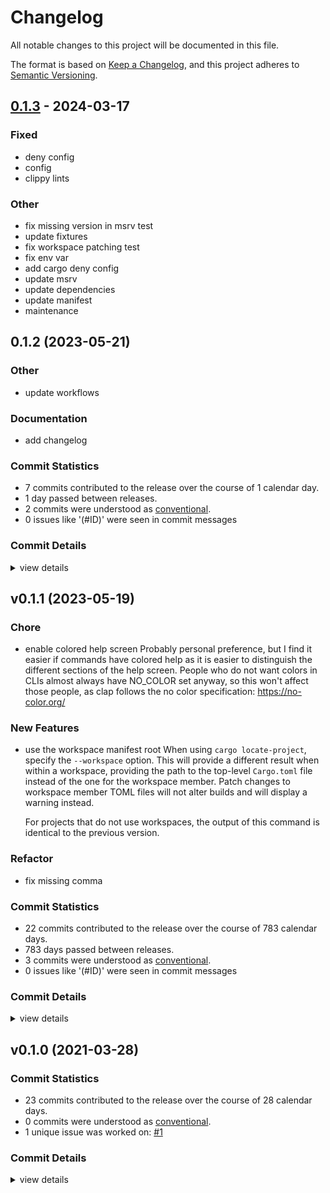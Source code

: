 # Changelog

All notable changes to this project will be documented in this file.

The format is based on [Keep a Changelog](https://keepachangelog.com/en/1.0.0/),
and this project adheres to [Semantic Versioning](https://semver.org/spec/v2.0.0.html).

## [0.1.3](https://github.com/simonsan/cargo-rhack/compare/v0.1.2...v0.1.3) - 2024-03-17

### Fixed
- deny config
- config
- clippy lints

### Other
- fix missing version in msrv test
- update fixtures
- fix workspace patching test
- fix env var
- add cargo deny config
- update msrv
- update dependencies
- update manifest
- maintenance

## 0.1.2 (2023-05-21)

<csr-id-bc2239651306548bc3432e42691e655f54ef6d28/>

### Other

 - <csr-id-bc2239651306548bc3432e42691e655f54ef6d28/> update workflows

### Documentation

 - <csr-id-ec96ba9965cc62331375e85b9dd383320fd0020c/> add changelog

### Commit Statistics

<csr-read-only-do-not-edit/>

 - 7 commits contributed to the release over the course of 1 calendar day.
 - 1 day passed between releases.
 - 2 commits were understood as [conventional](https://www.conventionalcommits.org).
 - 0 issues like '(#ID)' were seen in commit messages

### Commit Details

<csr-read-only-do-not-edit/>

<details><summary>view details</summary>

 * **Uncategorized**
    - Add changelog ([`ec96ba9`](https://github.com/simonsan/rhack/commit/ec96ba9965cc62331375e85b9dd383320fd0020c))
    - Release cargo-rhack v0.1.2 ([`f912275`](https://github.com/simonsan/rhack/commit/f912275f39b9c5262585dc6df544a2a86ab07123))
    - Update Readme ([`25b757e`](https://github.com/simonsan/rhack/commit/25b757e3d4edf0c806668972204489adaee99d5c))
    - Update workflows ([`bc22396`](https://github.com/simonsan/rhack/commit/bc2239651306548bc3432e42691e655f54ef6d28))
    - Update code blocks in Readme ([`26e7ce3`](https://github.com/simonsan/rhack/commit/26e7ce3711310b7dbd1088c3a029ffa0c532b310))
    - Update crates.io badge ([`df08e67`](https://github.com/simonsan/rhack/commit/df08e67955a92272b20a6c44de348a2ad5281693))
    - Update Cargo.lock ([`61d0df2`](https://github.com/simonsan/rhack/commit/61d0df241ee7cdb5dc8e2a1dbb09fe76f952def6))
</details>

## v0.1.1 (2023-05-19)

<csr-id-6f61c97035b4603cb4a023dd35404589d9477c9c/>
<csr-id-a5bfd3c8eae40ad5b39be2eaed4f45ee5c716ccb/>

### Chore

 - <csr-id-6f61c97035b4603cb4a023dd35404589d9477c9c/> enable colored help screen
   Probably personal preference, but I find it easier if commands have 
   colored help as it is easier to distinguish the different sections of 
   the help screen.
   People who do not want colors in CLIs almost always have NO_COLOR
   set anyway, so this won't affect those people, as clap follows the no
   color specification: https://no-color.org/

### New Features

 - <csr-id-2018d48527e2992eef32b856a9755665bc76eafb/> use the workspace manifest root
   When using `cargo locate-project`, specify the `--workspace` option.
   This will provide a different result when within a workspace, providing
   the path to the top-level `Cargo.toml` file instead of the one for the
   workspace member. Patch changes to workspace member TOML files will not
   alter builds and will display a warning instead.
   
   For projects that do not use workspaces, the output of this command is
   identical to the previous version.

### Refactor

 - <csr-id-a5bfd3c8eae40ad5b39be2eaed4f45ee5c716ccb/> fix missing comma

### Commit Statistics

<csr-read-only-do-not-edit/>

 - 22 commits contributed to the release over the course of 783 calendar days.
 - 783 days passed between releases.
 - 3 commits were understood as [conventional](https://www.conventionalcommits.org).
 - 0 issues like '(#ID)' were seen in commit messages

### Commit Details

<csr-read-only-do-not-edit/>

<details><summary>view details</summary>

 * **Uncategorized**
    - Rename to `cargo-rhack` ([`8024228`](https://github.com/simonsan/rhack/commit/802422875be35d996abfe193c4eb2ff9ce61961e))
    - Create cargo subcommand ([`8558474`](https://github.com/simonsan/rhack/commit/8558474e421aebacc5aca78c3c0f613fad82f414))
    - Rename to cargo-rhack for cargo subcommand usage ([`e05a892`](https://github.com/simonsan/rhack/commit/e05a8929eb26c2ca748d4b8dd4d208dc51ff7fa4))
    - Remove dbg! ([`c3c76c0`](https://github.com/simonsan/rhack/commit/c3c76c0d5978defb62a72c0bcb5c403fecfa7f68))
    - Edit test comment ([`61212f0`](https://github.com/simonsan/rhack/commit/61212f0001501df2ed240ce60027b2d41b3d2a8e))
    - Remove unused imports ([`53c69b7`](https://github.com/simonsan/rhack/commit/53c69b7ca200bb72095ab8d0ab0a03cec2603d62))
    - Fix undo ([`8725831`](https://github.com/simonsan/rhack/commit/87258313bb45382611fc2842052079870dd9d88e))
    - Update dependencies and Clippy lint fixes ([`50a86a6`](https://github.com/simonsan/rhack/commit/50a86a6e7b761510ac72d23dcfdaec3c46efb4e6))
    - Merge pull request #8 from asaaki/fix/clap3-beta5 ([`e1bc681`](https://github.com/simonsan/rhack/commit/e1bc681dd91e4cb1164632a8bf768e394b465fec))
    - Fix issues and clippy recommendations ([`695090c`](https://github.com/simonsan/rhack/commit/695090ce8079778cf59de2c6f68715992e4a1642))
    - Update dependency to latest versions ([`a211a21`](https://github.com/simonsan/rhack/commit/a211a21e4738c69d056107181cb6d21b1e13c261))
    - Fix breaking changes of clap v3's beta5 ([`c67a4e7`](https://github.com/simonsan/rhack/commit/c67a4e79f56f7e663125341dac80d87f7f0d29a8))
    - Merge pull request #6 from alexander-jackson/feat/use-workspace-root ([`5381a73`](https://github.com/simonsan/rhack/commit/5381a730c58652642a0e8eaabca9abf21cbb542d))
    - Merge pull request #5 from SirWindfield/patch-1 ([`440cda3`](https://github.com/simonsan/rhack/commit/440cda36a3be867e974e289d38ec15f12832f12d))
    - Fix missing comma ([`a5bfd3c`](https://github.com/simonsan/rhack/commit/a5bfd3c8eae40ad5b39be2eaed4f45ee5c716ccb))
    - Use the workspace manifest root ([`2018d48`](https://github.com/simonsan/rhack/commit/2018d48527e2992eef32b856a9755665bc76eafb))
    - Enable colored help screen ([`6f61c97`](https://github.com/simonsan/rhack/commit/6f61c97035b4603cb4a023dd35404589d9477c9c))
    - Update installation instructions ([`30c6a8f`](https://github.com/simonsan/rhack/commit/30c6a8fac53c83db6a594a29d10dc0209e955a9a))
    - Merge pull request #2 from bradfier/document-aur-package ([`478b027`](https://github.com/simonsan/rhack/commit/478b0279beff8a229899d98349888b6a8a0e6acb))
    - Add an scdoc format Manpage and Makefile ([`96dfb5e`](https://github.com/simonsan/rhack/commit/96dfb5ebe048946b13ad272c155ea94bf486e300))
    - Add mention of AUR package to README ([`d3ef905`](https://github.com/simonsan/rhack/commit/d3ef905df996ac347b1c7eac76942a21d28d5046))
    - Update installation instructions ([`34b2d2d`](https://github.com/simonsan/rhack/commit/34b2d2d41d583241c1f4573c8c3ae7d7adb14fdc))
</details>

## v0.1.0 (2021-03-28)

### Commit Statistics

<csr-read-only-do-not-edit/>

 - 23 commits contributed to the release over the course of 28 calendar days.
 - 0 commits were understood as [conventional](https://www.conventionalcommits.org).
 - 1 unique issue was worked on: [#1](https://github.com/simonsan/rhack/issues/1)

### Commit Details

<csr-read-only-do-not-edit/>

<details><summary>view details</summary>

 * **[#1](https://github.com/simonsan/rhack/issues/1)**
    - Modularize shared operations for both ([`68175b2`](https://github.com/simonsan/rhack/commit/68175b2eb6bccf1ac78c17b73ff482c985fcdd76))
 * **Uncategorized**
    - Rename deb package name ([`7008b8b`](https://github.com/simonsan/rhack/commit/7008b8b4c31c54133c475551272c4f053de6d891))
    - Rename release banaries names ([`47c196d`](https://github.com/simonsan/rhack/commit/47c196d6c83f54bf1d0ea1c039371ebe33fc9d93))
    - Add release workflow ([`a7fca58`](https://github.com/simonsan/rhack/commit/a7fca5839f58dbb28e37aed299c930da7abbe622))
    - Add LICENSE ([`baca452`](https://github.com/simonsan/rhack/commit/baca4526b6c8379b11fb5da5edaa78e2bbfd719a))
    - Init workflows ([`54b32fd`](https://github.com/simonsan/rhack/commit/54b32fd7011b1a43ee9eb6c8d6b0d744ee8b9868))
    - Drop temp crates from the table ([`e9b8114`](https://github.com/simonsan/rhack/commit/e9b8114e6d617734f83f2985fb8dc61b67b0c9c6))
    - Handle failure from serde_json ([`affa96e`](https://github.com/simonsan/rhack/commit/affa96ea874056a24b532e2109b7b559ccd3d243))
    - Add TODO ([`04adc21`](https://github.com/simonsan/rhack/commit/04adc2110c51fcbe1ae3f95915f14e03df78977a))
    - Enable to update patch table ([`17629af`](https://github.com/simonsan/rhack/commit/17629af469cf62ff12aebe5ef60dd2b9d0fcbf63))
    - Make it possible to emit verbose debug ([`7c96423`](https://github.com/simonsan/rhack/commit/7c96423f41d52578748855d1a197ff87d6c7270e))
    - Enable to insert new table to manifest ([`1e967fa`](https://github.com/simonsan/rhack/commit/1e967fa391ce0946c1305c49131208d095195aaf))
    - Update README ([`27921c7`](https://github.com/simonsan/rhack/commit/27921c7572479c54cd1e816baaf82eecc4d12db6))
    - Make it possible to copy directory recursively ([`b4e0ca2`](https://github.com/simonsan/rhack/commit/b4e0ca2e8ac2101c939f94d225732dfcea9c4b48))
    - Update README ([`70a0715`](https://github.com/simonsan/rhack/commit/70a071534898dd4896d9e266ac816f8202660ec5))
    - Use cargo locate-project to detemine the path ([`0c5ec24`](https://github.com/simonsan/rhack/commit/0c5ec24e6901940f27b8be6248536c9d09236343))
    - Enable to determine the path to registry path ([`844a3d2`](https://github.com/simonsan/rhack/commit/844a3d2139143bcbd1e045a56181a76181820559))
    - Update README ([`f5f9b0b`](https://github.com/simonsan/rhack/commit/f5f9b0b331f640fee071c0e207b88897ada8cb1d))
    - Infer the path to home directory ([`7d6ffac`](https://github.com/simonsan/rhack/commit/7d6ffac84320a1ac9007dc84eade0425622c2a20))
    - Enable to copy depencencies ([`d4fe778`](https://github.com/simonsan/rhack/commit/d4fe77821206060ade0b3957ea750a82e226965d))
    - Add sub-commands ([`1b4ea4b`](https://github.com/simonsan/rhack/commit/1b4ea4bb84817f44759270e6bb4d17468a3a265c))
    - Add README ([`026600e`](https://github.com/simonsan/rhack/commit/026600eea9c31479e741e8689ad55c4254fafb77))
    - Init ([`bec3404`](https://github.com/simonsan/rhack/commit/bec3404645724bb6324f0feb2818db49db94461a))
</details>

